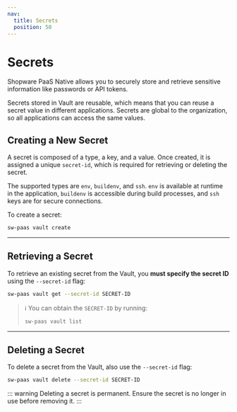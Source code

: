 ```yaml
---
nav:
  title: Secrets
  position: 50
---
```


# Secrets

Shopware PaaS Native allows you to securely store and retrieve sensitive information like passwords or API tokens.

Secrets stored in Vault are reusable, which means that you can reuse a secret value in different applications. Secrets are global to the organization, so all applications can access the same values.

## Creating a New Secret

A secret is composed of a type, a key, and a value. Once created, it is assigned a unique `secret-id`, which is required for retrieving or deleting the secret.

The supported types are `env`, `buildenv`, and `ssh`. `env` is available at runtime in the application, `buildenv` is accessible during build processes, and `ssh` keys are for secure connections.

To create a secret:

```sh
sw-paas vault create
```

---

## Retrieving a Secret

To retrieve an existing secret from the Vault, you **must specify the secret ID** using the `--secret-id` flag:

```sh
sw-paas vault get --secret-id SECRET-ID
```

> ℹ️ You can obtain the `SECRET-ID` by running:
>
> ```sh
> sw-paas vault list
> ```

---

## Deleting a Secret

To delete a secret from the Vault, also use the `--secret-id` flag:

```sh
sw-paas vault delete --secret-id SECRET-ID
```

::: warning 
Deleting a secret is permanent. Ensure the secret is no longer in use before removing it.
:::
